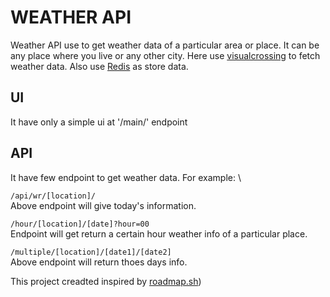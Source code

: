 # WEATHER API
Weather API use to get weather data of a particular area or place. It can be any place where you live or any other city.
Here use [visualcrossing](https://www.visualcrossing.com/weather-api/) to fetch weather data. Also use [Redis](https://redis.io) as 
store data.

## UI
It have only a simple ui at '/main/' endpoint

## API
It have few endpoint to get weather data. 
For example: \

`/api/wr/[location]/` \
Above endpoint will give today's information.

`/hour/[location]/[date]?hour=00` \
Endpoint will get return a certain hour weather info of a particular place.

`/multiple/[location]/[date1]/[date2]` \
Above endpoint will return thoes days info.

This project creadted inspired by [roadmap.sh](https://roadmap.sh/projects/weather-api-wrapper-service))
